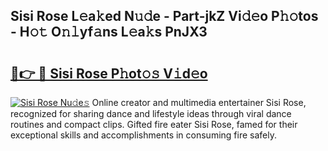 ## Sisi Rose L𝚎a𝚔ed N𝚞𝚍e - Part-jkZ Vi𝚍𝚎o P𝚑𝚘tos - H𝚘𝚝 O𝚗𝚕yf𝚊ns L𝚎a𝚔s PnJX3

# <h2><a href="http://kf9j6i.oniu.top/?m=Sisi+Rose">🔗👉 🔴 Sisi Rose P𝚑ot𝚘𝚜 V𝚒d𝚎o</a></h2>

[![Sisi Rose Nu𝚍e𝚜](https://i.imgur.com/0qMVB7G.gif)](http://kf9j6i.oniu.top/?m=Sisi+Rose)
Online creator and multimedia entertainer Sisi Rose, recognized for sharing dance and lifestyle ideas through viral dance routines and compact clips. Gifted fire eater Sisi Rose, famed for their exceptional skills and accomplishments in consuming fire safely.  
